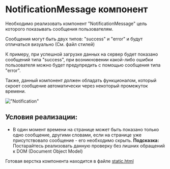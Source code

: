 # NotificationMessage компонент

Необходимо реализовать компонент "NotificationMessage" цель которого показывать сообщения пользователям.

Сообщения могут быть двух типов: "success" и "error" и будут отличаться визуально (См. файл стилей)

К примеру, при успешной загрузке данных на сервер будет показано сообщений типа "success",
при возникновении какой-либо ошибки пользователя можно будет предупредить с помощью сообщения типа "error".

Также, данный компонент должен обладать функционалом, который скроет сообщение автоматически через некоторый 
промежуток времени.   

!["Notification"](notification.gif)

## Условия реализации:

* В один момент времени на странице может быть показано только одно сообщение,
другими словами, если на странице уже присутствовало сообщение - его необходимо скрыть.
**Подсказка:** Постарайтесь реализовать данную проверку без лишних обращений к DOM (Document Object Model)

Готовая верстка компонента находится в файле [static.html](04-dom-document-loading/1-notification/src/static.html)


